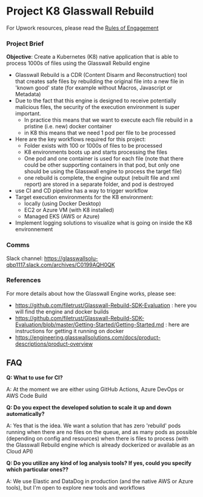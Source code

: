 # Project K8 Glasswall Rebuild

For Upwork resources, please read the [Rules of Engagement](../rules-of-engagement.md)


### Project Brief

**Objective**: Create a Kubernetes (K8) native application that is able to process 1000s of files using the Glasswall Rebuild engine

- Glasswall Rebuild is a CDR (Content Disarm and Reconstruction) tool that creates safe files by rebuilding the original file into a new file in 'known good' state (for example without Macros, Javascript or Metadata)
- Due to the fact that this engine is designed to receive potentially malicious files, the security of the execution environment is super important.   
    - In practice this means that we want to execute each file rebuild in a pristine (i.e. new) docker container
    - in K8 this means that we need 1 pod per file to be processed
- Here are the key workflows required for this project:
    - Folder exists with 100 or 1000s of files to be processed
    - K8 environments boots up and starts processing the files 
    - One pod and one container is used for each file (note that there could be other supporting containers in that pod, but only one should be using the Glasswall engine to process the target file)
    - one rebuild is complete, the engine output (rebuilt file and xml report) are stored in a separate folder, and pod is destroyed
- use CI and CD pipeline has a way to trigger workflow
- Target execution environments for the K8 environment:
    - locally (using Docker Desktop)
    - EC2 or Azure VM (with K8 installed)
    - Managed EKS (AWS or Azure)
- Implement logging solutions to visualize what is going on inside the K8 environnement

### Comms

Slack channel: https://glasswallsolu-qbp1117.slack.com/archives/C0199AQH0QK

### References

For more details about how the Glasswall Engine works, please see:

- https://github.com/filetrust/Glasswall-Rebuild-SDK-Evaluation : here you will find the engine and docker builds
- https://github.com/filetrust/Glasswall-Rebuild-SDK-Evaluation/blob/master/Getting-Started/Getting-Started.md : here are instructions for getting it running on docker
- https://engineering.glasswallsolutions.com/docs/product-descriptions/product-overview


 ## FAQ

 **Q: What to use for CI?**

 A: At the moment we are either using GitHub Actions, Azure DevOps or AWS Code Build
 
 **Q: Do you expect the developed solution to scale it up and down automatically?**
 
 A: Yes that is the idea. We want a solution that has zero 'rebuild' pods running when there are no files on the queue, and as many pods as possible (depending on config and resources) when there is files to process (with the Glasswall Rebuild engine which is already dockerized or available as an Cloud API)
 
  **Q: Do you utilize any kind of log analysis tools? If yes, could you specify which particular ones??**
 
 A: We use Elastic and DataDog in production (and the native AWS or Azure tools), but I'm open to explore new tools and workflows
